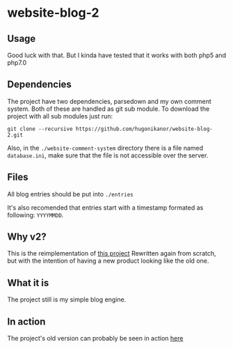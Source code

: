 # website-blog-2
## Usage
Good luck with that.
But I kinda have tested that it works with both php5 and php7.0

## Dependencies
The project have two dependencies, parsedown and my own comment system.
Both of these are handled as git sub module. To download the project with all
sub modules just run:

	git clone --recursive https://github.com/hugonikanor/website-blog-2.git

Also, in the ``./website-comment-system`` directory there is a file named 
``database.ini``, make sure that the file is not accessible over the server.

## Files
All blog entries should be put into ``./entries``  

It's also recomended that entries start with a timestamp formated as following: ``YYYYMMDD``.


## Why v2?
This is the reimplementation of 
[this project](https://github.com/hugonikanor/website-blog)
Rewritten again from scratch, but with the intention of having a new product
looking like the old one.

## What it is
The project still is my simple blog engine.

## In action
The project's old version can probably be seen in action
[here](http://hugoweb.ga)
